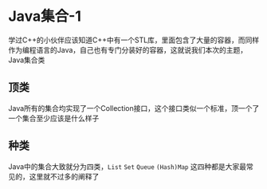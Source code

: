 # Java集合-1

学过C++的小伙伴应该知道C++中有一个STL库，里面包含了大量的容器，而同样作为编程语言的Java，自己也有专门分装好的容器，这就说我们本次的主题，Java集合类

## 顶类

Java所有的集合均实现了一个Collection接口，这个接口类似一个标准，顶一个了一个集合至少应该是什么样子

## 种类

Java中的集合大致就分为四类，`List` `Set` `Queue` `(Hash)Map` 这四种都是大家最常见的，这里就不过多的阐释了



